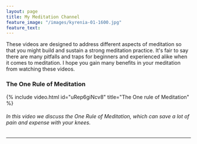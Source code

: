 ```yaml
---
layout: page
title: My Meditation Channel
feature_image: "/images/kyrenia-01-1600.jpg"
feature_text:
---
```


These videos are designed to address different aspects of meditation so that you might build and sustain a strong meditation practice. It's fair to say there are many pitfalls and traps for beginners and experienced alike when it comes to meditation. I hope you gain many benefits in your meditation from watching these videos.
	
### The One Rule of Meditation
{% include video.html id="uRep6giNcv8" title="The One rule of Meditation" %}

###### In this video we discuss the One Rule of Meditation, which can save a lot of pain and expense with your knees.
---

